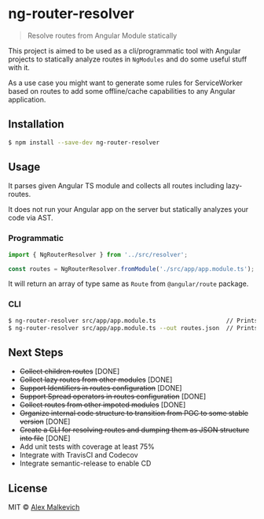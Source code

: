 # ng-router-resolver

> Resolve routes from Angular Module statically

This project is aimed to be used as a cli/programmatic tool with Angular projects
to statically analyze routes in `NgModules` and do some useful stuff with it.

As a use case you might want to generate some rules for ServiceWorker based on routes
to add some offline/cache capabilities to any Angular application.

## Installation

```bash
$ npm install --save-dev ng-router-resolver
```

## Usage

It parses given Angular TS module and collects all routes including lazy-routes.

It does not run your Angular app on the server but statically analyzes your code via AST.

### Programmatic

```ts
import { NgRouterResolver } from '../src/resolver';

const routes = NgRouterResolver.fromModule('./src/app/app.module.ts');
```

It will return an array of type same as `Route` from `@angular/route` package.

### CLI

```bash
$ ng-router-resolver src/app/app.module.ts                    // Prints json into stdout
$ ng-router-resolver src/app/app.module.ts --out routes.json  // Prints json into specified file
```

## Next Steps

- ~~Collect children routes~~ [DONE]
- ~~Collect lazy routes from other modules~~ [DONE]
- ~~Support Identifiers in routes configuration~~ [DONE]
- ~~Support Spread operators in routes configuration~~ [DONE]
- ~~Collect routes from other impoted modules~~ [DONE]
- ~~Organize internal code structure to transition from POC to some stable version~~ [DONE]
- ~~Create a CLI for resolving routes and dumping them as JSON structure into file~~ [DONE]
- Add unit tests with coverage at least 75%
- Integrate with TravisCI and Codecov
- Integrate semantic-release to enable CD

## License

MIT © [Alex Malkevich](malkevich.alex@gmail.com)
